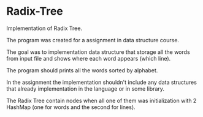 # Radix-Tree
Implementation of Radix Tree.

The program was created for a assignment in data structure course. 

The goal was to implementation data structure that storage all the words from input file and shows where each word appears (which line).

The program should prints all the words sorted by alphabet. 

In the assignment the implementation shouldn't include any data structures that already implementation in the language or in some library. 

The Radix Tree contain nodes when all one of them was initialization with 2 HashMap (one for words and the second for lines).
